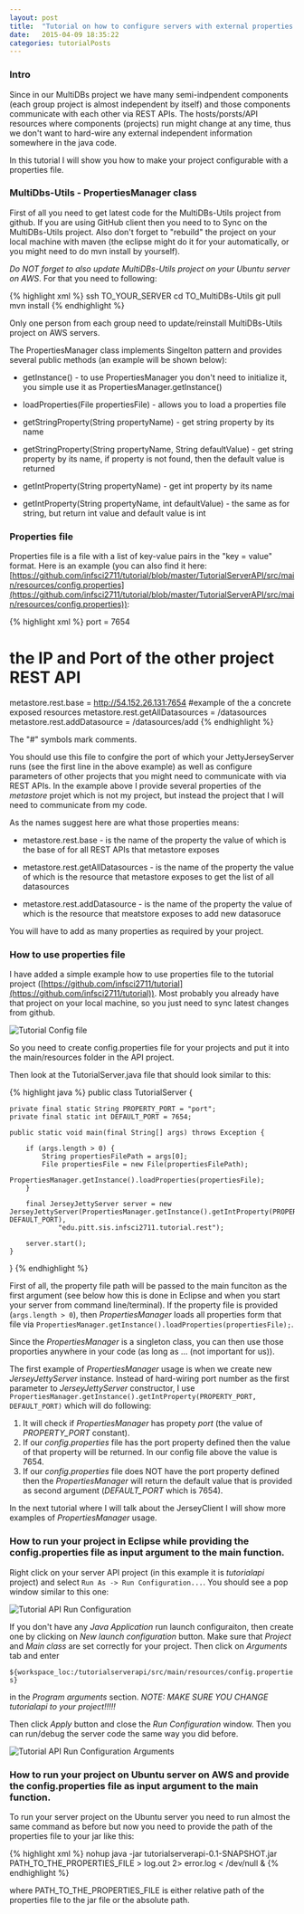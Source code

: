```yaml
---
layout: post
title:  "Tutorial on how to configure servers with external properties file"
date:   2015-04-09 18:35:22
categories: tutorialPosts
---
```


### Intro

Since in our MultiDBs project we have many semi-indpendent components (each group project is almost independent by itself) and those components communicate with each other via REST APIs. The hosts/porsts/API resources where components (projects) run might change at any time, thus we don't want to hard-wire any external independent information somewhere in the java code.

In this tutorial I will show you how to make your project configurable with a properties file.

### MultiDbs-Utils - PropertiesManager class

First of all you need to get latest code for the MultiDBs-Utils project from github. If you are using GitHub client then you need to to Sync on the MultiDBs-Utils project. Also don't forget to "rebuild" the project on your local machine with maven (the eclipse might do it for your automatically, or you might need to do mvn install by yourself).

*Do NOT forget to also update MultiDBs-Utils project on your Ubuntu server on AWS*. For that you need to following:

{% highlight xml %}
ssh TO_YOUR_SERVER
cd TO_MultiDBs-Utils
git pull
mvn install
{% endhighlight %}

Only one person from each group need to update/reinstall MultiDBs-Utils project on AWS servers.

The PropertiesManager class implements Singelton pattern and provides several public methods (an example will be shown below):

+ getInstance() - to use PropertiesManager you don't need to initialize it, you simple use it as PropertiesManager.getInstance()

+ loadProperties(File propertiesFile) - allows you to load a properties file 

+ getStringProperty(String propertyName) - get string property by its name

+ getStringProperty(String propertyName, String defaultValue) - get string property by its name, if property is not found, then the default value is returned

+ getIntProperty(String propertyName) - get int property by its name

+ getIntProperty(String propertyName, int defaultValue) - the same as for string, but return int value and default value is int

### Properties file

Properties file is a file with a list of key-value pairs in the "key = value" format. Here is an example (you can also find it here: [https://github.com/infsci2711/tutorial/blob/master/TutorialServerAPI/src/main/resources/config.properties](https://github.com/infsci2711/tutorial/blob/master/TutorialServerAPI/src/main/resources/config.properties)):

{% highlight xml %}
port = 7654

# the IP and Port of the other project REST API
metastore.rest.base = http://54.152.26.131:7654
#example of the a concrete exposed resources
metastore.rest.getAllDatasources = /datasources
metastore.rest.addDatasource = /datasources/add
{% endhighlight %}

The "#" symbols mark comments.

You should use this file to confgire the port of which your JettyJerseyServer runs (see the first line in the above example) as well as configure parameters of other projects that you might need to communicate with via REST APIs. In the example above I provide several properties of the *metastore* projet which is not my project, but instead the project that I will need to communicate from my code.

As the names suggest here are what those properties means:

+ metastore.rest.base - is the name of the property the value of which is the base of for all REST APIs that metastore exposes

+ metastore.rest.getAllDatasources - is the name of the property the value of which is the resource that metastore exposes to get the list of all datasources

+ metastore.rest.addDatasource - is the name of the property the value of which is the resource that meatstore exposes to add new datasoruce


You will have to add as many properties as required by your project.

### How to use properties file

I have added a simple example how to use properties file to the tutorial project ([https://github.com/infsci2711/tutorial](https://github.com/infsci2711/tutorial)). Most probably you already have that project on your local machine, so you just need to sync latest changes from github.

![Tutorial Config file](/images/tutorialConfigFile.png)

So you need to create config.properties file for your projects and put it into the main/resources folder in the API project.

Then look at the TutorialServer.java file that should look similar to this:

{% highlight java %}
public class TutorialServer {

	private final static String PROPERTY_PORT = "port";
	private final static int DEFAULT_PORT = 7654;
	
	public static void main(final String[] args) throws Exception {
		
		if (args.length > 0) {
			String propertiesFilePath = args[0];
			File propertiesFile = new File(propertiesFilePath);
			PropertiesManager.getInstance().loadProperties(propertiesFile);
		}
		
		final JerseyJettyServer server = new JerseyJettyServer(PropertiesManager.getInstance().getIntProperty(PROPERTY_PORT, DEFAULT_PORT), 
				"edu.pitt.sis.infsci2711.tutorial.rest");
		
		server.start();
	}
}
{% endhighlight %}

First of all, the property file path will be passed to the main funciton as the first argument (see below how this is done in Eclipse and when you start your server from command line/terminal). If the property file is provided (`args.length > 0`), then *PropertiesManager* loads all properties form that file via `PropertiesManager.getInstance().loadProperties(propertiesFile);`.

Since the *PropertiesManager* is a singleton class, you can then use those proporties anywhere in your code (as long as ... (not important for us)).

The first example of *PropertiesManager* usage is when we create new *JerseyJettyServer* instance. Instead of hard-wiring port number as the first parameter to *JerseyJettyServer* constructor, I use `PropertiesManager.getInstance().getIntProperty(PROPERTY_PORT, DEFAULT_PORT)` which will do following:

1. It will check if *PropertiesManager* has propety *port* (the value of *PROPERTY_PORT* constant).
2. If our *config.properties* file has the port property defined then the value of that property will be returned. In our config file above the value is 7654.
3. If our *config.properties* file does NOT have the port property defined then the *PropertiesManager* will return the default value that is provided as second argument (*DEFAULT_PORT* which is 7654).


In the next tutorial where I will talk about the JerseyClient I will show more examples of *PropertiesManager* usage.

### How to run your project in Eclipse while providing the config.properties file as input argument to the main function.

Right click on your server API project (in this example it is *tutorialapi* project) and select `Run As -> Run Configuration...`. You should see a pop window similar to this one:

![Tutorial API Run Configuration](/images/tutorialApiRunConfiguration.png)

If you don't have any *Java Application* run launch configuraiton, then create one by clicking on *New launch configuration* button. Make sure that *Project* and *Main class* are set correctly for your project. Then click on *Arguments* tab and enter 

`${workspace_loc:/tutorialserverapi/src/main/resources/config.properties}`

in the *Program arguments* section. *NOTE: MAKE SURE YOU CHANGE tutorialapi to your project!!!!!*

Then click *Apply* button and close the *Run Configuration* window. Then you can run/debug the server code the same way you did before.

![Tutorial API Run Configuration Arguments](/images/tutorialApiRunConfigurationArgs.png)


### How to run your project on Ubuntu server on AWS and provide the config.properties file as input argument to the main function.

To run your server project on the Ubuntu server you need to run almost the same command as before but now you need to provide the path of the properties file to your jar like this:

{% highlight xml %}
nohup java -jar tutorialserverapi-0.1-SNAPSHOT.jar PATH_TO_THE_PROPERTIES_FILE > log.out 2> error.log < /dev/null &
{% endhighlight %}

where PATH_TO_THE_PROPERTIES_FILE is either relative path of the properties file to the jar file or the absolute path.